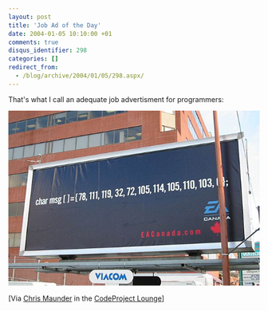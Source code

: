 ```yaml
---
layout: post
title: 'Job Ad of the Day'
date: 2004-01-05 10:10:00 +01
comments: true
disqus_identifier: 298
categories: []
redirect_from:
  - /blog/archive/2004/01/05/298.aspx/
---
```


That's what I call an adequate job advertisment for programmers:

![](/files/archive/o_ProgrammersAd.jpg)

[Via [Chris Maunder](http://www.codeproject.com/script/profile/whos_who.asp?id=1) in the [CodeProject Lounge](http://www.codeproject.com/lounge.asp?msg=704768#xx704768xx)]

